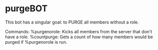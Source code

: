 # purgeBOT
This bot has a singular goal: to PURGE all members without a role. 

Commands: 
%purgenorole: Kicks all members from the server that don't have a role.
%countpurge: Gets a count of how many members would be purged if %purgenorole is run.
